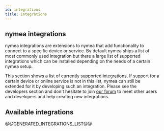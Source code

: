 ```yaml
---
id: integrations
title: Integrations
---
```


## nymea integrations

nymea integrations are extensions to nymea that add functionality to connect to a specific device or service. By default nymea
ships a list of most commonly used integration but there a large list of supported integrations which can be installed depending on the needs of a certain nymea setup.

This section shows a list of currently supported integrations. If support for a certain device or online service is not in this list, nymea can still
be extended for it by developing such an integration. Please see the developers section and don't hesitate to join [our forum](https://forum.nymea.io) to meet other users and developers and help creating new integrations.

## Available integrations

@@GENERATED_INTEGRATIONS_LIST@@


